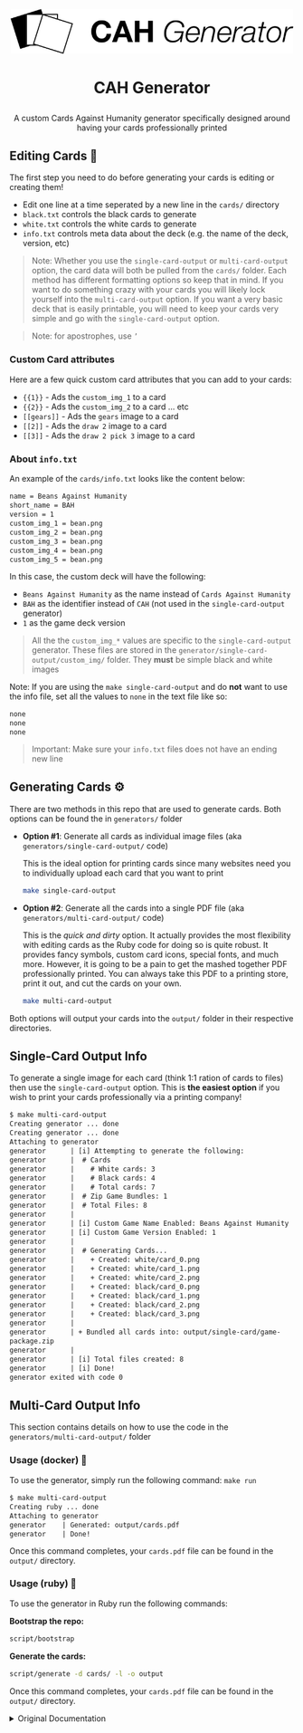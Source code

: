 <p align="center">
    <img src="./generators/multi-card-output/resources/logo.png" width="500px">
</p>

<h1 align="center"><p align="center">CAH Generator</h1></h1>

<p align="center">
  A custom Cards Against Humanity generator specifically designed around having your cards professionally printed
</p>

## Editing Cards 📝

The first step you need to do before generating your cards is editing or creating them!

- Edit one line at a time seperated by a new line in the `cards/` directory
- `black.txt` controls the black cards to generate
- `white.txt` controls the white cards to generate
- `info.txt` controls meta data about the deck (e.g. the name of the deck, version, etc)

> Note: Whether you use the `single-card-output` or `multi-card-output` option, the card data will both be pulled from the `cards/` folder. Each method has different formatting options so keep that in mind. If you want to do something crazy with your cards you will likely lock yourself into the `multi-card-output` option. If you want a very basic deck that is easily printable, you will need to keep your cards very simple and go with the `single-card-output` option.

> Note: for apostrophes, use `’`

### Custom Card attributes

Here are a few quick custom card attributes that you can add to your cards:

- `{{1}}` - Ads the `custom_img_1` to a card
- `{{2}}` - Ads the `custom_img_2` to a card ... etc
- `[[gears]]` - Ads the `gears` image to a card
- `[[2]]` - Ads the `draw 2` image to a card
- `[[3]]` - Ads the `draw 2 pick 3` image to a card

### About `info.txt`

An example of the `cards/info.txt` looks like the content below:

```text
name = Beans Against Humanity
short_name = BAH
version = 1
custom_img_1 = bean.png
custom_img_2 = bean.png
custom_img_3 = bean.png
custom_img_4 = bean.png
custom_img_5 = bean.png
```

In this case, the custom deck will have the following:

- `Beans Against Humanity` as the name instead of `Cards Against Humanity`
- `BAH` as the identifier instead of `CAH` (not used in the `single-card-output` generator)
- `1` as the game deck version

> All the the `custom_img_*` values are specific to the `single-card-output` generator. These files are stored in the `generator/single-card-output/custom_img/` folder. They **must** be simple black and white images

Note: If you are using the `make single-card-output` and do **not** want to use the info file, set all the values to `none` in the text file like so:

  ```text
  none
  none
  none
  ```

> Important: Make sure your `info.txt` files does not have an ending new line

## Generating Cards ⚙️

There are two methods in this repo that are used to generate cards. Both options can be found the in `generators/` folder

- **Option #1**: Generate all cards as individual image files (aka `generators/single-card-output/` code)

  This is the ideal option for printing cards since many websites need you to individually upload each card that you want to print

  ```bash
  make single-card-output
  ```

- **Option #2**: Generate all the cards into a single PDF file (aka `generators/multi-card-output/` code)

  This is the *quick and dirty* option. It actually provides the most flexibility with editing cards as the Ruby code for doing so is quite robust. It provides fancy symbols, custom card icons, special fonts, and much more. However, it is going to be a pain to get the mashed together PDF professionally printed. You can always take this PDF to a printing store, print it out, and cut the cards on your own.

  ```bash
  make multi-card-output
  ```

Both options will output your cards into the `output/` folder in their respective directories.

## Single-Card Output Info

To generate a single image for each card (think 1:1 ration of cards to files) then use the `single-card-output` option. This is **the easiest option** if you wish to print your cards professionally via a printing company!

```console
$ make multi-card-output
Creating generator ... done
Creating generator ... done
Attaching to generator
generator      | [i] Attempting to generate the following:
generator      |  # Cards
generator      |    # White cards: 3
generator      |    # Black cards: 4
generator      |    # Total cards: 7
generator      |  # Zip Game Bundles: 1
generator      |  # Total Files: 8
generator      |
generator      | [i] Custom Game Name Enabled: Beans Against Humanity
generator      | [i] Custom Game Version Enabled: 1
generator      |
generator      |  # Generating Cards...
generator      |    + Created: white/card_0.png
generator      |    + Created: white/card_1.png
generator      |    + Created: white/card_2.png
generator      |    + Created: black/card_0.png
generator      |    + Created: black/card_1.png
generator      |    + Created: black/card_2.png
generator      |    + Created: black/card_3.png
generator      |
generator      | + Bundled all cards into: output/single-card/game-package.zip
generator      |
generator      | [i] Total files created: 8
generator      | [i] Done!
generator exited with code 0
```

## Multi-Card Output Info

This section contains details on how to use the code in the `generators/multi-card-output/` folder

### Usage (docker) 🐳

To use the generator, simply run the following command: `make run`

```console
$ make multi-card-output
Creating ruby ... done
Attaching to generator
generator    | Generated: output/cards.pdf
generator    | Done!
```

Once this command completes, your `cards.pdf` file can be found in the `output/` directory.

### Usage (ruby) 💎

To use the generator in Ruby run the following commands:

**Bootstrap the repo:**

```bash
script/bootstrap
```

**Generate the cards:**

```bash
script/generate -d cards/ -l -o output
```

Once this command completes, your `cards.pdf` file can be found in the `output/` directory.

<details>
  <summary>Original Documentation</summary>

## Introduction

**CAH Generator** is a card generator for the game [_Cards Against Humanity_](https://cardsagainsthumanity.com/), a party game for horrible people.

This generator enables you to:
* Generate cards using various formats and styles (more information below).
* Include your own CAH game. For example, if your game is a CAH fork called ***Ysabel Against Humanity***, you can have your own watermark!
* Include game version.
* Automatic PICK and DRAW for black cards.
* Special cards.

## Use

You need to have **Ruby** installed, at least 2.5. Then you can, from your console:

```
ruby generator.rb
```

By default, a help message will be displayed. Follow the instructions for more.

## Generator features

The generator works using three files:
* `white.txt`, the white cards file.
* `black.txt`, the black cards file.
* `info.txt`, the game info file, where you can specify the name of your game and, optionally, the game version.

### Info file

If the info file is available, the generator will introduce your game name in every card. Refer to the help text for more information on this file's format.

### White and black cards

Each card must be in one line. Zero-length lines will be ignored, but lines containing spaces will be turned into blank cards.

Inserting `((_))` on any line will generate a special card, that has as icon the character `_` (i.e., for _warning_ cards, put `((!))`).

The generator has **PICK 2 and PICK 3 detection**, but you can manually insert them by adding `[[2]]` or `[[3]]` at the beggining or the end of the line.

Card text can be **formatted** using HTML-like tags. The supported tags are:

- `<b></b>` - bold text
- `<i></i>` - italic text
- `<u></u>` - underlined text
- `<strikethrough></strikethrough>` - strikethrough text
- `<sub></sub>` - subscript text
- `<sup></sup>` - superscript text
- `<br>` - line break
- `<color rgb=\"#0000ff\"></color>` - set text color
- `<font name=\"Font Name\"></font>` - set text font

### Card sizes

You can specify different card sizes:

* **Large:** cards of size 2.5" x 3.5"
* **Small:** cards of size 2" x 2"

## Credits

This project is a fork of [Bigger, Blacker Cards](https://github.com/bbcards/bbcards). (kinda)

## Disclaimer

This site is not affiliated with nor endorsed by Cards Against Humanity, LLC. Cards Against Humanity is a trademark of Cards Against Humanity LLC. Cards Against Humanity is distributed under a Creative Commons BY-NC-SA 2.0 license - that means you can freely use and modify the game but aren't allowed to make money from it without the permission of Cards Against Humanity LLC.

Don't use this tool to infringe anyone's intellectual property. Do NOT just plug in the text for existing non-public card packs, that Cards Against Humanity, LLC is selling. That's just not cool. Instead, go to http://www.cardsagainsthumanity.com, and buy their stuff. They made an awesome game, they deserve your money. This tool is for making your own cards, not theirs. That's why there's an option to make big 2.5"x3.5" cards -- that way you can print your own custom cards that are the same size as the official, purchased cards, so they can be used together.

</details>
